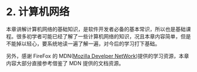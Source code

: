 # 2. 计算机网络

本章讲解计算机网络的基础知识，是软件开发者必备的基本常识，所以也是基础课程。很多初学者可能已经了解了一些计算机网络的知识，况且本章内容简单，但是不能掉以轻心，要系统地读一遍了解一遍，对今后的学习打下基础。

另外，感谢 FireFox 的 MDN([Mozilla Develper NetWork](https://developer.mozilla.org/zh-CN/))提供的学习资源，本章内容大部分直接参考借鉴了 MDN 提供的文档资源。